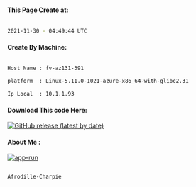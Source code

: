 
   
#### This Page Create at:

```bash

2021-11-30 - 04:49:44 UTC

```

#### Create By Machine:

```bash

Host Name : fv-az131-391

platform  : Linux-5.11.0-1021-azure-x86_64-with-glibc2.31

Ip Local  : 10.1.1.93

```
#### Download This code Here:

[![GitHub release (latest by date)](https://img.shields.io/github/v/release/Afrodille-Charpie/App-Run-1?style=for-the-badge&label=Download)](https://github.com/Afrodille-Charpie/App-Run-1/releases) 

</p> 

#### About Me :

[![app-run](https://github.com/Afrodille-Charpie/App-Run-1/actions/workflows/app-run.yml/badge.svg)](https://github.com/Afrodille-Charpie/App-Run-1/actions/workflows/app-run.yml)

```bash

Afrodille-Charpie

```

